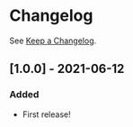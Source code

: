 # Changelog

See [Keep a Changelog](http://keepachangelog.com/).

## [1.0.0] - 2021-06-12
### Added
- First release!
